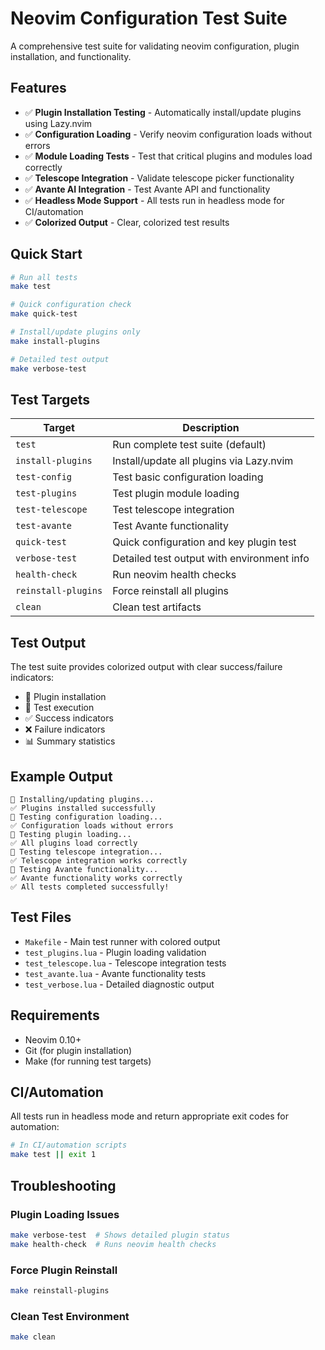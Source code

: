# Neovim Configuration Test Suite

A comprehensive test suite for validating neovim configuration, plugin installation, and functionality.

## Features

- ✅ **Plugin Installation Testing** - Automatically install/update plugins using Lazy.nvim
- ✅ **Configuration Loading** - Verify neovim configuration loads without errors
- ✅ **Module Loading Tests** - Test that critical plugins and modules load correctly
- ✅ **Telescope Integration** - Validate telescope picker functionality
- ✅ **Avante AI Integration** - Test Avante API and functionality
- ✅ **Headless Mode Support** - All tests run in headless mode for CI/automation
- ✅ **Colorized Output** - Clear, colorized test results

## Quick Start

```bash
# Run all tests
make test

# Quick configuration check
make quick-test

# Install/update plugins only
make install-plugins

# Detailed test output
make verbose-test
```

## Test Targets

| Target | Description |
|--------|-------------|
| `test` | Run complete test suite (default) |
| `install-plugins` | Install/update all plugins via Lazy.nvim |
| `test-config` | Test basic configuration loading |
| `test-plugins` | Test plugin module loading |
| `test-telescope` | Test telescope integration |
| `test-avante` | Test Avante functionality |
| `quick-test` | Quick configuration and key plugin test |
| `verbose-test` | Detailed test output with environment info |
| `health-check` | Run neovim health checks |
| `reinstall-plugins` | Force reinstall all plugins |
| `clean` | Clean test artifacts |

## Test Output

The test suite provides colorized output with clear success/failure indicators:

- 🔧 Plugin installation
- 🧪 Test execution
- ✅ Success indicators
- ❌ Failure indicators
- 📊 Summary statistics

## Example Output

```
🔧 Installing/updating plugins...
✅ Plugins installed successfully
🧪 Testing configuration loading...
✅ Configuration loads without errors
🧪 Testing plugin loading...
✅ All plugins load correctly
🧪 Testing telescope integration...
✅ Telescope integration works correctly
🧪 Testing Avante functionality...
✅ Avante functionality works correctly
✅ All tests completed successfully!
```

## Test Files

- `Makefile` - Main test runner with colored output
- `test_plugins.lua` - Plugin loading validation
- `test_telescope.lua` - Telescope integration tests
- `test_avante.lua` - Avante functionality tests
- `test_verbose.lua` - Detailed diagnostic output

## Requirements

- Neovim 0.10+ 
- Git (for plugin installation)
- Make (for running test targets)

## CI/Automation

All tests run in headless mode and return appropriate exit codes for automation:

```bash
# In CI/automation scripts
make test || exit 1
```

## Troubleshooting

### Plugin Loading Issues
```bash
make verbose-test  # Shows detailed plugin status
make health-check  # Runs neovim health checks
```

### Force Plugin Reinstall
```bash
make reinstall-plugins
```

### Clean Test Environment
```bash
make clean
```